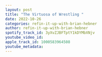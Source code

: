 ```yaml
---
layout: post
title: "The Virtuosa of Wrestling "
date: 2022-10-26
categories: refin-it-up-with-brian-hebner
author: refin-it-up-with-brian-hebner
spotify_track_id: 3yXvZJBFTptY1kDYMbXNjv
youtube_video_id: 
apple_track_id: 1000583964508
youtube_metadata: 
---
```

